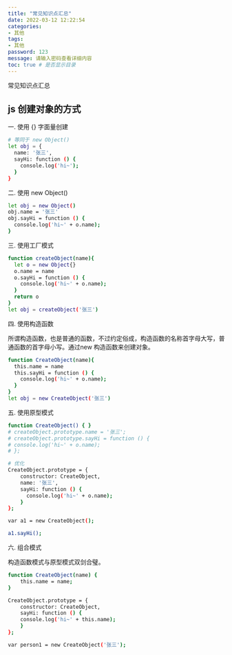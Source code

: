 ```yaml
---
title: "常见知识点汇总"
date: 2022-03-12 12:22:54
categories:
- 其他
tags:
- 其他
password: 123
message: 请输入密码查看详细内容
toc: true # 是否显示目录
---
```

常见知识点汇总

<!-- more -->

## js 创建对象的方式

一. 使用 {} 字面量创建
```bash
# 等同于 new Object()
let obj = {
  name: '张三',
  sayHi: function () {
    console.log('hi~');
  }
}

```

二. 使用 new Object()
```bash
let obj = new Object()
obj.name = '张三'
obj.sayHi = function () {
  console.log('hi~' + o.name);
}
```

三. 使用工厂模式
```bash
function createObject(name){
  let o = new Object{}
  o.name = name
  o.sayHi = function () {
    console.log('hi~' + o.name);
  }
  return o
}
let obj = createObject('张三')
```

四. 使用构造函数

所谓构造函数，也是普通的函数，不过约定俗成，构造函数的名称首字母大写，普通函数的首字母小写。通过new 构造函数来创建对象。
```bash
function CreateObject(name){
  this.name = name 
  this.sayHi = function () {
    console.log('hi~' + o.name);
  }
}
let obj = new CreateObject('张三')
```

五. 使用原型模式

```bash
function CreateObject() { }
# createObject.prototype.name = '张三';
# createObject.prototype.sayHi = function () { 
# console.log('hi~' + o.name);
# };

# 优化
CreateObject.prototype = {
    constructor: CreateObject,
    name: '张三',
    sayHi: function () {
      console.log('hi~' + o.name);
    }
};

var a1 = new CreateObject();

a1.sayHi();
```
六. 组合模式

构造函数模式与原型模式双剑合璧。
```bash
function CreateObject(name) {
    this.name = name;
}

CreateObject.prototype = {
    constructor: CreateObject,
    sayHi: function () {
    console.log('hi~' + this.name);
    }
};

var person1 = new CreateObject('张三');
```